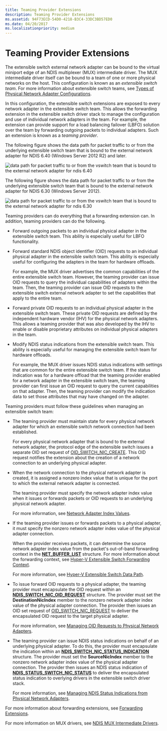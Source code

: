 ```yaml
---
title: Teaming Provider Extensions
description: Teaming Provider Extensions
ms.assetid: 94F73ECD-54D0-4218-B3C4-33DC3BD57ED0
ms.date: 04/20/2017
ms.localizationpriority: medium
---
```


# Teaming Provider Extensions


The extensible switch external network adapter can be bound to the virtual miniport edge of an NDIS multiplexer (MUX) intermediate driver. The MUX intermediate driver itself can be bound to a team of one or more physical networks on the host. This configuration is known as an *extensible switch team*. For more information about extensible switch teams, see [Types of Physical Network Adapter Configurations](types-of-physical-network-adapter-configurations.md).

In this configuration, the extensible switch extensions are exposed to every network adapter in the extensible switch team. This allows the forwarding extension in the extensible switch driver stack to manage the configuration and use of individual network adapters in the team. For example, the extension can provide support for a load balancing failover (LBFO) solution over the team by forwarding outgoing packets to individual adapters. Such an extension is known as a *teaming provider*.

The following figure shows the data path for packet traffic to or from the underlying extensible switch team that is bound to the external network adapter for NDIS 6.40 (Windows Server 2012 R2) and later.

![data path for packet traffic to or from the vswitch team that is bound to the external network adapter for ndis 6.40](images/vswitchteam-ndis640.png)

The following figure shows the data path for packet traffic to or from the underlying extensible switch team that is bound to the external network adapter for NDIS 6.30 (Windows Server 2012).

![data path for packet traffic to or from the vswitch team that is bound to the external network adapter for ndis 6.30](images/vswitchteam.png)

Teaming providers can do everything that a forwarding extension can. In addition, teaming providers can do the following.

-   Forward outgoing packets to an individual physical adapter in the extensible switch team. This ability is especially useful for LBFO functionality.

-   Forward standard NDIS object identifier (OID) requests to an individual physical adapter in the extensible switch team. This ability is especially useful for configuring the adapters in the team for hardware offloads.

    For example, the MUX driver advertises the common capabilities of the entire extensible switch team. However, the teaming provider can issue OID requests to query the individual capabilities of adapters within the team. Then, the teaming provider can issue OID requests to the extensible switch external network adapter to set the capabilities that apply to the entire team.

-   Forward private OID requests to an individual physical adapter in the extensible switch team. These private OID requests are defined by the independent hardware vendor (IHV) for the physical network adapters. This allows a teaming provider that was also developed by the IHV to enable or disable proprietary attributes on individual physical adapters in the team.

-   Modify NDIS status indications from the extensible switch team. This ability is especially useful for managing the extensible switch team for hardware offloads.

    For example, the MUX driver issues NDIS status indications with settings that are common for the entire extensible switch team. If the status indication was for a hardware offload that the teaming provider enabled for a network adapter in the extensible switch team, the teaming provider can first issue an OID request to query the current capabilities on that adapter. Then, the teaming provider can modify the indication data to set those attributes that may have changed on the adapter.

Teaming providers must follow these guidelines when managing an extensible switch team:

-   The teaming provider must maintain state for every physical network adapter for which an extensible switch network connection had been established.

    For every physical network adapter that is bound to the external network adapter, the protocol edge of the extensible switch issues a separate OID set request of [OID\_SWITCH\_NIC\_CREATE](./oid-switch-nic-create.md). This OID request notifies the extension about the creation of a network connection to an underlying physical adapter.

-   When the network connection to the physical network adapter is created, it is assigned a nonzero index value that is unique for the port to which the external network adapter is connected.

    The teaming provider must specify the network adapter index value when it issues or forwards packets or OID requests to an underlying physical network adapter.

    For more information, see [Network Adapter Index Values](network-adapter-index-values.md).

-   If the teaming provider issues or forwards packets to a physical adapter, it must specify the nonzero network adapter index value of the physical adapter connection.

    When the provider receives packets, it can determine the source network adapter index value from the packet's out-of-band forwarding context in the [**NET\_BUFFER\_LIST**](/windows-hardware/drivers/ddi/nbl/ns-nbl-net_buffer_list) structure. For more information about the forwarding context, see [Hyper-V Extensible Switch Forwarding Context](hyper-v-extensible-switch-forwarding-context.md).

    For more information, see [Hyper-V Extensible Switch Data Path](hyper-v-extensible-switch-data-path.md).

-   To issue forward OID requests to a physical adapter, the teaming provider must encapsulate the OID request within an [**NDIS\_SWITCH\_NIC\_OID\_REQUEST**](/windows-hardware/drivers/ddi/ntddndis/ns-ntddndis-_ndis_switch_nic_oid_request) structure. The provider must set the **DestinationNicIndex** member to the nonzero network adapter index value of the physical adapter connection. The provider then issues an OID set request of [OID\_SWITCH\_NIC\_REQUEST](./oid-switch-nic-request.md) to deliver the encapsulated OID request to the target physical adapter.

    For more information, see [Managing OID Requests to Physical Network Adapters](managing-oid-requests-to-physical-network-adapters.md).

-   The teaming provider can issue NDIS status indications on behalf of an underlying physical adapter. To do this, the provider must encapsulate the indication within an [**NDIS\_SWITCH\_NIC\_STATUS\_INDICATION**](/windows-hardware/drivers/ddi/ndis/ns-ndis-_ndis_switch_nic_status_indication) structure. The provider must set the **SourceNicIndex** member to the nonzero network adapter index value of the physical adapter connection. The provider then issues an NDIS status indication of [**NDIS\_STATUS\_SWITCH\_NIC\_STATUS**](./ndis-status-switch-nic-status.md) to deliver the encapsulated status indication to overlying drivers in the extensible switch driver stack.

    For more information, see [Managing NDIS Status Indications from Physical Network Adapters](managing-ndis-status-indications-from-physical-network-adapters.md).

For more information about forwarding extensions, see [Forwarding Extensions](forwarding-extensions.md).

For more information on MUX drivers, see [NDIS MUX Intermediate Drivers](ndis-mux-intermediate-drivers.md).

 

